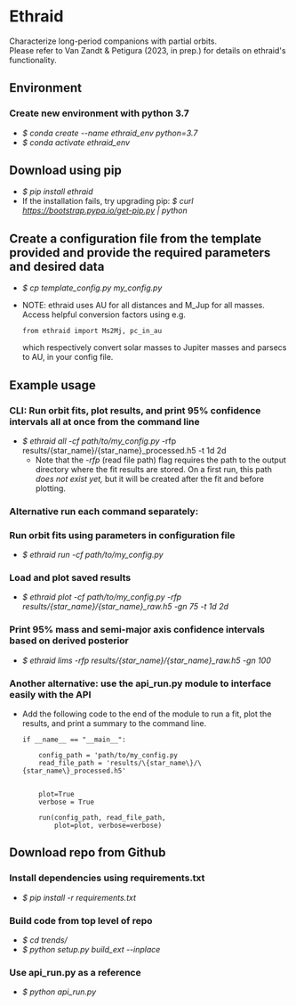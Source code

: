 # Ethraid

Characterize long-period companions with partial orbits.  
Please refer to Van Zandt \& Petigura (2023, in prep.) for details on ethraid's functionality.

## Environment
### Create new environment with python 3.7
- *\$ conda create --name ethraid_env python=3.7*
- *\$ conda activate ethraid_env*

## Download using pip
- *\$ pip install ethraid*
- If the installation fails, try upgrading pip: *\$ curl https://bootstrap.pypa.io/get-pip.py | python*

## Create a configuration file from the template provided and provide the required parameters and desired data
- *\$ cp template_config.py my_config.py*
- NOTE: ethraid uses AU for all distances and M_Jup for all masses. Access helpful conversion factors using e.g.

    ```
    from ethraid import Ms2Mj, pc_in_au
    ```
    which respectively convert solar masses to Jupiter masses and parsecs to AU, in your config file.

## Example usage
### CLI: Run orbit fits, plot results, and print 95\% confidence intervals all at once from the command line
- *\$ ethraid all -cf path/to/my_config.py* -rfp results/\{star_name\}/\{star_name\}_processed.h5 -t 1d 2d
    - Note that the *-rfp* (read file path) flag requires the path to the output directory where the fit results are stored. On a first run, this path *does not exist yet,* but it will be created after the fit and before plotting.

### Alternative run each command separately:

### Run orbit fits using parameters in configuration file
- *\$ ethraid run -cf path/to/my_config.py*
### Load and plot saved results
- *\$ ethraid plot -cf path/to/my_config.py -rfp results/\{star_name\}/\{star_name\}_raw.h5 -gn 75 -t 1d 2d*
### Print 95\% mass and semi-major axis confidence intervals based on derived posterior
- *\$ ethraid lims -rfp results/\{star_name\}/\{star_name\}_raw.h5 -gn 100*

### Another alternative: use the api_run.py module to interface easily with the API

- Add the following code to the end of the module to run a fit, plot the results, and print a summary to the command line.

    ```
    if __name__ == "__main__":
    
        config_path = 'path/to/my_config.py
        read_file_path = 'results/\{star_name\}/\{star_name\}_processed.h5'
    
    
        plot=True
        verbose = True
    
        run(config_path, read_file_path,
            plot=plot, verbose=verbose)
    ```

## Download repo from Github
### Install dependencies using requirements.txt 
- *\$ pip install -r requirements.txt*

### Build code from top level of repo
- *\$ cd trends/*
- *\$ python setup.py build_ext --inplace*

### Use api_run.py as a reference
- *\$ python api_run.py*
